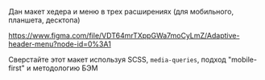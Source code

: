 Дан макет хедера и меню в трех расширениях (для мобильного, планшета, десктопа) 

https://www.figma.com/file/VDT64mrTXppGWa7moCyLmZ/Adaptive-header-menu?node-id=0%3A1

Сверстайте этот макет используя SCSS, ```media-queries```, подход "mobile-first" и методологию БЭМ
